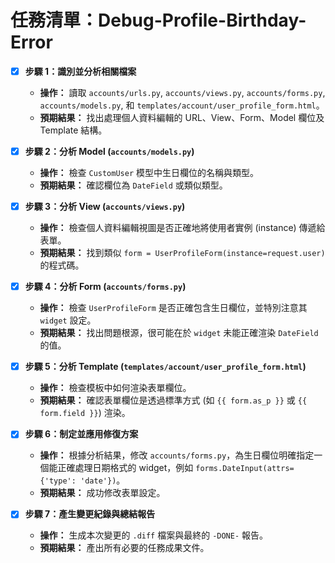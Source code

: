 # 任務清單：Debug-Profile-Birthday-Error

- [x] **步驟 1：識別並分析相關檔案**
  - **操作：** 讀取 `accounts/urls.py`, `accounts/views.py`, `accounts/forms.py`, `accounts/models.py`, 和 `templates/account/user_profile_form.html`。
  - **預期結果：** 找出處理個人資料編輯的 URL、View、Form、Model 欄位及 Template 結構。

- [x] **步驟 2：分析 Model (`accounts/models.py`)**
  - **操作：** 檢查 `CustomUser` 模型中生日欄位的名稱與類型。
  - **預期結果：** 確認欄位為 `DateField` 或類似類型。

- [x] **步驟 3：分析 View (`accounts/views.py`)**
  - **操作：** 檢查個人資料編輯視圖是否正確地將使用者實例 (instance) 傳遞給表單。
  - **預期結果：** 找到類似 `form = UserProfileForm(instance=request.user)` 的程式碼。

- [x] **步驟 4：分析 Form (`accounts/forms.py`)**
  - **操作：** 檢查 `UserProfileForm` 是否正確包含生日欄位，並特別注意其 `widget` 設定。
  - **預期結果：** 找出問題根源，很可能在於 `widget` 未能正確渲染 `DateField` 的值。

- [x] **步驟 5：分析 Template (`templates/account/user_profile_form.html`)**
  - **操作：** 檢查模板中如何渲染表單欄位。
  - **預期結果：** 確認表單欄位是透過標準方式 (如 `{{ form.as_p }}` 或 `{{ form.field }}`) 渲染。

- [x] **步驟 6：制定並應用修復方案**
  - **操作：** 根據分析結果，修改 `accounts/forms.py`，為生日欄位明確指定一個能正確處理日期格式的 widget，例如 `forms.DateInput(attrs={'type': 'date'})`。
  - **預期結果：** 成功修改表單設定。

- [x] **步驟 7：產生變更紀錄與總結報告**
  - **操作：** 生成本次變更的 `.diff` 檔案與最終的 `-DONE-` 報告。
  - **預期結果：** 產出所有必要的任務成果文件。
